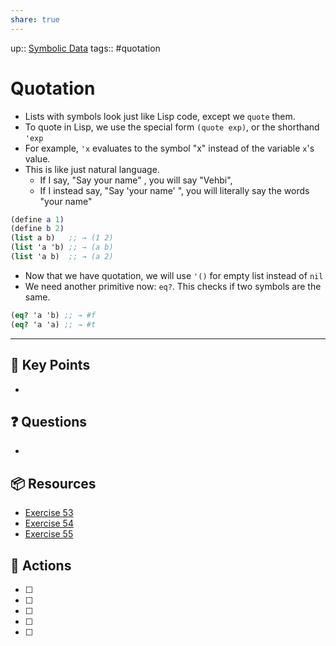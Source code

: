 ```yaml
---
share: true
---
```


up:: [ Symbolic Data](./SICP.md#^369430)
tags:: #quotation



# Quotation
- Lists with symbols look just like Lisp code, except we `quote` them.
- To quote in Lisp, we use the special form `(quote exp)`, or the shorthand `'exp`
- For example, `'x` evaluates to the symbol "x" instead of the variable `x`'s value.
- This is like just natural language.
	- If I say, "Say your name" , you will say "Vehbi", 
	- If I instead say, "Say 'your name' ", you will literally say the words "your name"

```Scheme
(define a 1) 
(define b 2) 
(list a b)   ;; → (1 2) 
(list 'a 'b) ;; → (a b) 
(list 'a b)  ;; → (a 2)
```

- Now that we have quotation, we will use `'()` for empty list instead of `nil`
- We need another primitive now: `eq?`. This checks if two symbols are the same.

```Scheme
(eq? 'a 'b) ;; → #f
(eq? 'a 'a) ;; → #t
```
---

## 🔑 Key Points
- 
## ❓ Questions
- 
## 📦 Resources
- [ Exercise 53](SICPE%202.53.md)
- [ Exercise 54](SICPE%202.54.md)
- [ Exercise 55](SICPE%202.55.md)
## 🎯 Actions
- [ ] 
- [ ] 
- [ ] 
- [ ] 
- [ ] 